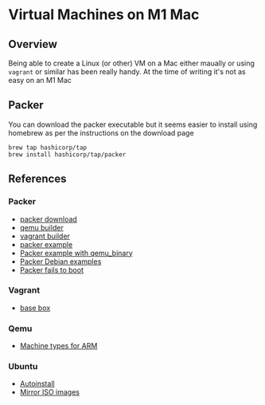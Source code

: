 # Virtual Machines on M1 Mac

## Overview

Being able to create a Linux (or other) VM on a Mac either maually or using
`vagrant` or similar has been really handy.  At the time of writing it's 
not as easy on an M1 Mac


## Packer

You can download the packer executable but it seems easier to install using homebrew
as per the instructions on the download page

```
brew tap hashicorp/tap
brew install hashicorp/tap/packer
```




## References

### Packer

* [packer download](https://www.packer.io/downloads)
* [qemu builder](https://www.packer.io/plugins/builders/qemu)
* [vagrant builder](https://www.packer.io/plugins/builders/vagrant)
* [packer example](https://github.com/chef/bento/blob/main/packer_templates/ubuntu/ubuntu-22.04-amd64.json)
* [Packer example with qemu_binary](https://github.com/mcandre/packer-templates/blob/issue-153/debian/debian-arm64.json)
* [Packer Debian examples](https://github.com/mcandre/packer-templates/tree/issue-153/debian)
* [Packer fails to boot](https://serverfault.com/questions/959677/packer-errors-with-qemu-system-aarch64)


### Vagrant

* [base box](https://www.vagrantup.com/docs/boxes/base)


### Qemu

* [Machine types for ARM](https://www.qemu.org/docs/master/system/target-arm.html)

### Ubuntu

* [Autoinstall](https://ubuntu.com/server/docs/install/autoinstall-quickstart)
* [Mirror ISO images](https://www.mirrorservice.org/sites/cdimage.ubuntu.com/cdimage/releases/22.04/release/)

